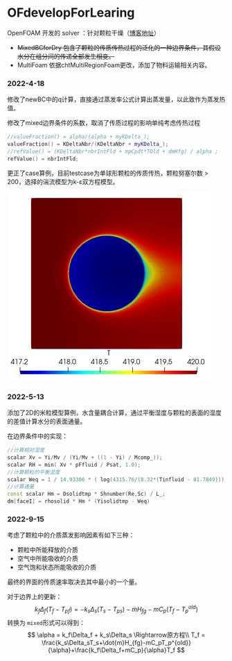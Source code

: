 # OFdevelopForLearing
OpenFOAM 开发的 solver ：针对颗粒干燥（[博客地址](https://s-explorer.github.io/posts/kernelPhaseTrasition4FOAM/)）

- ~~MixedBCforDry 包含了颗粒的传质传热过程的泛化的一种边界条件，其假设水分在组分间的传递全部发生相变。~~
- MultiFoam 依据chtMultiRegionFoam更改，添加了物料运输相关内容。

### 2022-4-18

修改了newBC中的q计算，直接通过蒸发率公式计算出蒸发量，以此致作为蒸发热值。

修改了mixed边界条件的系数，取消了传质过程的影响单纯考虑传热过程

```c++
//valueFraction() = alpha/(alpha + myKDelta_);
valueFraction() = KDeltaNbr/(KDeltaNbr + myKDelta_);
//refValue() = (KDeltaNbr*nbrIntFld + mpCpdt*TOld + dmHfg) / alpha ;
refValue() = nbrIntFld;
```

更正了case算例，目前testcase为单球形颗粒的传质传热，颗粒努塞尔数 > 200，选择的湍流模型为k-ε双方程模型。

![](./testcase/sphere/kernel_sphere.png)

### 2022-5-13

添加了2D的米粒模型算例，水含量耦合计算，通过平衡湿度与颗粒的表面的湿度的差值计算水分的表面通量。

在边界条件中的实现：

```c++
//计算相对湿度
scalar Xv = Yi/Mv / (Yi/Mv + ((1 - Yi) / Mcomp_));
scalar RH = min( Xv * pFfluid / Psat, 1.0);
//计算颗粒的平衡湿度
scalar Weq = 1 / 14.93306 * ( log(4315.76/(8.32*(Tinfluid - 81.7849))) - log(-log(RH)));
//计算通量
const scalar Hm = Dsolidtmp * Shnumber(Re,Sc) / L_;
dm[faceI] = rhosolid * Hm * (Yisolidtmp - Weq)
```

### 2022-9-15

考虑了颗粒中的介质蒸发影响因素有如下三种：

-   颗粒中所能释放的介质
-   空气中所能吸收的介质
-   空气饱和状态所能吸收的介质

最终的界面的传质速率取决去其中最小的一个量。

对于边界上的更新：
$$
k_f\Delta_f(T_f - T_{pf}) = -k_s\Delta_s(T_s-T_{ps})-\dot{m}H_{fg}-mC_p(T_f-T_p^{old})
$$
转换为 `mixed`形式可以得到：
$$
\alpha = k_f\Delta_f + k_s\Delta_s \Rightarrow原方程\\
T_f = \frac{k_s\Delta_sT_s+\dot{m}H_{fg}-mC_pT_p^{old}}{\alpha}+\frac{k_f\Delta_f+mC_p}{\alpha}T_f
$$


